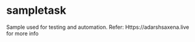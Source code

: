 # sampletask
Sample used for testing and automation. Refer: Https://adarshsaxena.live for more info
